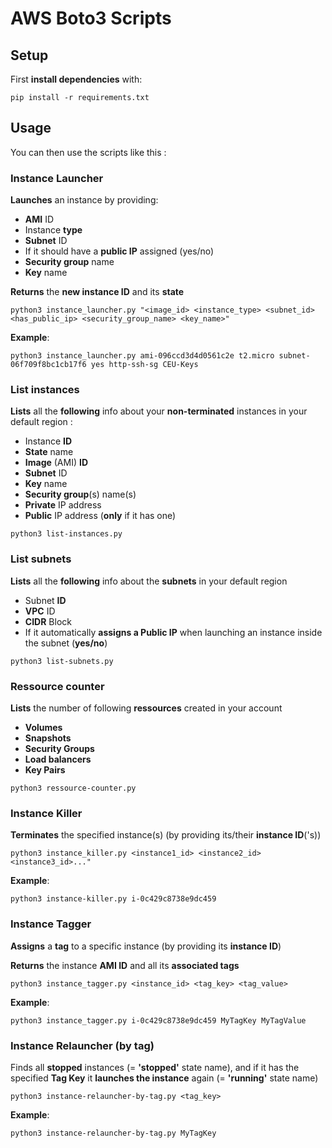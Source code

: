 # AWS Boto3 Scripts

## Setup
First **install dependencies** with:
```
pip install -r requirements.txt
```

## Usage

You can then use the scripts like this :

### Instance Launcher

**Launches** an instance by providing:
- **AMI** ID
- Instance **type**
- **Subnet** ID
- If it should have a **public IP** assigned (yes/no)
- **Security group** name
- **Key** name

**Returns** the **new instance ID** and its **state**

```
python3 instance_launcher.py "<image_id> <instance_type> <subnet_id> <has_public_ip> <security_group_name> <key_name>"
```
**Example**:
```
python3 instance_launcher.py ami-096ccd3d4d0561c2e t2.micro subnet-06f709f8bc1cb17f6 yes http-ssh-sg CEU-Keys
```

### List instances
**Lists** all the **following** info about your **non-terminated** instances in your default region :

- Instance **ID**
- **State** name
- **Image** (AMI) **ID**
- **Subnet** ID
- **Key** name
- **Security group**(s) name(s)
- **Private** IP address
- **Public** IP address (**only** if it has one)

```
python3 list-instances.py
```


### List subnets
**Lists** all the **following** info about the **subnets** in your default region

- Subnet **ID**
- **VPC** ID
- **CIDR** Block
- If it automatically **assigns a Public IP** when launching an instance inside the subnet (**yes/no**)

```
python3 list-subnets.py
```

### Ressource counter
**Lists** the number of following **ressources** created in your account

- **Volumes**
- **Snapshots**
- **Security Groups**
- **Load balancers**
- **Key Pairs**

```
python3 ressource-counter.py
```

### Instance Killer

**Terminates** the specified instance(s) (by providing its/their **instance ID**('s))

```
python3 instance_killer.py <instance1_id> <instance2_id> <instance3_id>..."
```
**Example**:
```
python3 instance-killer.py i-0c429c8738e9dc459
```

### Instance Tagger
**Assigns** a **tag** to a specific instance (by providing its **instance ID**)

**Returns** the instance **AMI ID** and all its **associated tags**

```
python3 instance_tagger.py <instance_id> <tag_key> <tag_value>
```
**Example**:
```
python3 instance_tagger.py i-0c429c8738e9dc459 MyTagKey MyTagValue
```

### Instance Relauncher (by tag)
Finds all **stopped** instances (= **'stopped'** state name), and if it has the specified **Tag Key** it **launches the instance** again (= **'running'** state name)
```
python3 instance-relauncher-by-tag.py <tag_key>
```
**Example**:
```
python3 instance-relauncher-by-tag.py MyTagKey
```